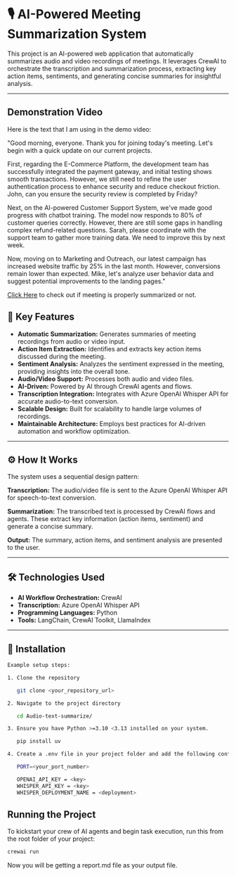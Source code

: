 # 🎙️ AI-Powered Meeting Summarization System

This project is an AI-powered web application that automatically summarizes audio and video recordings of meetings. It leverages CrewAI to orchestrate the transcription and summarization process, extracting key action items, sentiments, and generating concise summaries for insightful analysis.

---

## Demonstration Video

Here is the text that I am using in the demo video:

"Good morning, everyone. Thank you for joining today's meeting. Let's begin with a quick update on our current projects.

First, regarding the E-Commerce Platform, the development team has successfully integrated the payment gateway, and initial testing shows smooth transactions. However, we still need to refine the user authentication process to enhance security and reduce checkout friction. John, can you ensure the security review is completed by Friday?

Next, on the AI-powered Customer Support System, we've made good progress with chatbot training. The model now responds to 80% of customer queries correctly. However, there are still some gaps in handling complex refund-related questions. Sarah, please coordinate with the support team to gather more training data. We need to improve this by next week.

Now, moving on to Marketing and Outreach, our latest campaign has increased website traffic by 25% in the last month. However, conversions remain lower than expected. Mike, let's analyze user behavior data and suggest potential improvements to the landing pages."

[Click Here](https://www.loom.com/share/2436f6374e974afdbc80e0c90ab4d3a7)  to check out if meeting is properly summarized or not. 


## 🌟 Key Features

*   **Automatic Summarization:** Generates summaries of meeting recordings from audio or video input.
*   **Action Item Extraction:** Identifies and extracts key action items discussed during the meeting.
*   **Sentiment Analysis:** Analyzes the sentiment expressed in the meeting, providing insights into the overall tone.
*   **Audio/Video Support:** Processes both audio and video files.
*   **AI-Driven:** Powered by AI through CrewAI agents and flows.
*   **Transcription Integration:** Integrates with Azure OpenAI Whisper API for accurate audio-to-text conversion.
*   **Scalable Design:** Built for scalability to handle large volumes of recordings.
*   **Maintainable Architecture:** Employs best practices for AI-driven automation and workflow optimization.

---

## ⚙️ How It Works

The system uses a sequential design pattern:

  **Transcription:** The audio/video file is sent to the Azure OpenAI Whisper API for speech-to-text conversion.

  **Summarization:** The transcribed text is processed by CrewAI flows and agents. These extract key information (action items, sentiment) and generate a concise summary.

  **Output:** The summary, action items, and sentiment analysis are presented to the user.

---

## 🛠️ Technologies Used

*   **AI Workflow Orchestration:** CrewAI
*   **Transcription:** Azure OpenAI Whisper API
*   **Programming Languages:** Python
*   **Tools:** LangChain, CrewAI Toolkit, LlamaIndex

---

## 🚀 Installation



```bash
Example setup steps:

1. Clone the repository

   git clone <your_repository_url>

2. Navigate to the project directory

   cd Audio-text-summarize/

3. Ensure you have Python >=3.10 <3.13 installed on your system.

   pip install uv

4. Create a .env file in your project folder and add the following configuration variables:

   PORT=<your_port_number>

   OPENAI_API_KEY = <key>
   WHISPER_API_KEY = <key>
   WHISPER_DEPLOYMENT_NAME = <deployment>


```
## Running the Project

To kickstart your crew of AI agents and begin task execution, run this from the root folder of your project:

```bash
crewai run
```
Now you will be getting a report.md file as your output file.
